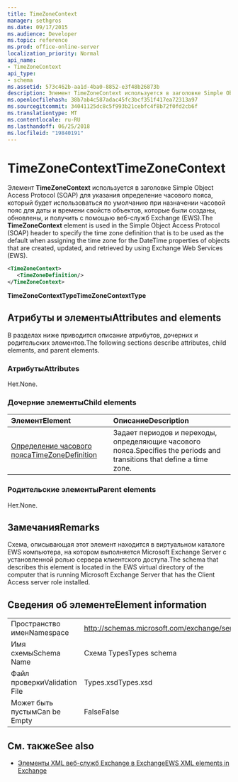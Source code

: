```yaml
---
title: TimeZoneContext
manager: sethgros
ms.date: 09/17/2015
ms.audience: Developer
ms.topic: reference
ms.prod: office-online-server
localization_priority: Normal
api_name:
- TimeZoneContext
api_type:
- schema
ms.assetid: 573c462b-aa1d-4ba0-8852-e3f48b26873b
description: Элемент TimeZoneContext используется в заголовке Simple Object Access Protocol (SOAP) для указания, который будет использоваться по умолчанию при назначении часовой пояс для даты и времени свойств объектов, которые созданы, обновлены и получить путем определения часового пояса с помощью веб-служб Exchange (EWS).
ms.openlocfilehash: 38b7ab4c587adac45fc3bcf351f417ea72313a97
ms.sourcegitcommit: 34041125dc8c5f993b21cebfc4f8b72f0fd2cb6f
ms.translationtype: MT
ms.contentlocale: ru-RU
ms.lasthandoff: 06/25/2018
ms.locfileid: "19840191"
---
```

# <a name="timezonecontext"></a><span data-ttu-id="03fbb-103">TimeZoneContext</span><span class="sxs-lookup"><span data-stu-id="03fbb-103">TimeZoneContext</span></span>

<span data-ttu-id="03fbb-104">Элемент **TimeZoneContext** используется в заголовке Simple Object Access Protocol (SOAP) для указания определение часового пояса, который будет использоваться по умолчанию при назначении часовой пояс для даты и времени свойств объектов, которые были созданы, обновлены, и получить с помощью веб-служб Exchange (EWS).</span><span class="sxs-lookup"><span data-stu-id="03fbb-104">The **TimeZoneContext** element is used in the Simple Object Access Protocol (SOAP) header to specify the time zone definition that is to be used as the default when assigning the time zone for the DateTime properties of objects that are created, updated, and retrieved by using Exchange Web Services (EWS).</span></span> 
  
```xml
<TimeZoneContext>
   <TimeZoneDefinition/>
</TimeZoneContext>
```

 <span data-ttu-id="03fbb-105">**TimeZoneContextType**</span><span class="sxs-lookup"><span data-stu-id="03fbb-105">**TimeZoneContextType**</span></span>
## <a name="attributes-and-elements"></a><span data-ttu-id="03fbb-106">Атрибуты и элементы</span><span class="sxs-lookup"><span data-stu-id="03fbb-106">Attributes and elements</span></span>

<span data-ttu-id="03fbb-107">В разделах ниже приводится описание атрибутов, дочерних и родительских элементов.</span><span class="sxs-lookup"><span data-stu-id="03fbb-107">The following sections describe attributes, child elements, and parent elements.</span></span>
  
### <a name="attributes"></a><span data-ttu-id="03fbb-108">Атрибуты</span><span class="sxs-lookup"><span data-stu-id="03fbb-108">Attributes</span></span>

<span data-ttu-id="03fbb-109">Нет.</span><span class="sxs-lookup"><span data-stu-id="03fbb-109">None.</span></span>
  
### <a name="child-elements"></a><span data-ttu-id="03fbb-110">Дочерние элементы</span><span class="sxs-lookup"><span data-stu-id="03fbb-110">Child elements</span></span>

|<span data-ttu-id="03fbb-111">**Элемент**</span><span class="sxs-lookup"><span data-stu-id="03fbb-111">**Element**</span></span>|<span data-ttu-id="03fbb-112">**Описание**</span><span class="sxs-lookup"><span data-stu-id="03fbb-112">**Description**</span></span>|
|:-----|:-----|
|[<span data-ttu-id="03fbb-113">Определение часового пояса</span><span class="sxs-lookup"><span data-stu-id="03fbb-113">TimeZoneDefinition</span></span>](timezonedefinition.md) <br/> |<span data-ttu-id="03fbb-114">Задает периодов и переходы, определяющие часового пояса.</span><span class="sxs-lookup"><span data-stu-id="03fbb-114">Specifies the periods and transitions that define a time zone.</span></span>  <br/> |
   
### <a name="parent-elements"></a><span data-ttu-id="03fbb-115">Родительские элементы</span><span class="sxs-lookup"><span data-stu-id="03fbb-115">Parent elements</span></span>

<span data-ttu-id="03fbb-116">Нет.</span><span class="sxs-lookup"><span data-stu-id="03fbb-116">None.</span></span>
  
## <a name="remarks"></a><span data-ttu-id="03fbb-117">Замечания</span><span class="sxs-lookup"><span data-stu-id="03fbb-117">Remarks</span></span>

<span data-ttu-id="03fbb-118">Схема, описывающая этот элемент находится в виртуальном каталоге EWS компьютера, на котором выполняется Microsoft Exchange Server с установленной ролью сервера клиентского доступа.</span><span class="sxs-lookup"><span data-stu-id="03fbb-118">The schema that describes this element is located in the EWS virtual directory of the computer that is running Microsoft Exchange Server that has the Client Access server role installed.</span></span>
  
## <a name="element-information"></a><span data-ttu-id="03fbb-119">Сведения об элементе</span><span class="sxs-lookup"><span data-stu-id="03fbb-119">Element information</span></span>

|||
|:-----|:-----|
|<span data-ttu-id="03fbb-120">Пространство имен</span><span class="sxs-lookup"><span data-stu-id="03fbb-120">Namespace</span></span>  <br/> |http://schemas.microsoft.com/exchange/services/2006/types  <br/> |
|<span data-ttu-id="03fbb-121">Имя схемы</span><span class="sxs-lookup"><span data-stu-id="03fbb-121">Schema Name</span></span>  <br/> |<span data-ttu-id="03fbb-122">Схема Types</span><span class="sxs-lookup"><span data-stu-id="03fbb-122">Types schema</span></span>  <br/> |
|<span data-ttu-id="03fbb-123">Файл проверки</span><span class="sxs-lookup"><span data-stu-id="03fbb-123">Validation File</span></span>  <br/> |<span data-ttu-id="03fbb-124">Types.xsd</span><span class="sxs-lookup"><span data-stu-id="03fbb-124">Types.xsd</span></span>  <br/> |
|<span data-ttu-id="03fbb-125">Может быть пустым</span><span class="sxs-lookup"><span data-stu-id="03fbb-125">Can be Empty</span></span>  <br/> |<span data-ttu-id="03fbb-126">False</span><span class="sxs-lookup"><span data-stu-id="03fbb-126">False</span></span>  <br/> |
   
## <a name="see-also"></a><span data-ttu-id="03fbb-127">См. также</span><span class="sxs-lookup"><span data-stu-id="03fbb-127">See also</span></span>



- [<span data-ttu-id="03fbb-128">Элементы XML веб-служб Exchange в Exchange</span><span class="sxs-lookup"><span data-stu-id="03fbb-128">EWS XML elements in Exchange</span></span>](ews-xml-elements-in-exchange.md)

